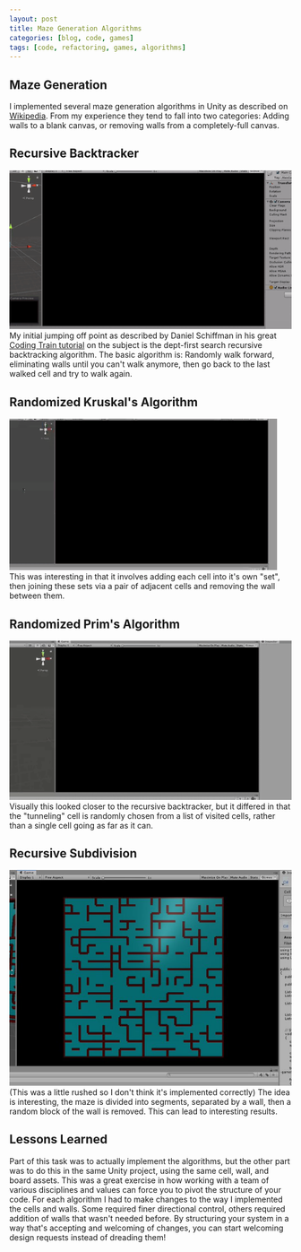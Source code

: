 ```yaml
---
layout: post
title: Maze Generation Algorithms
categories: [blog, code, games]
tags: [code, refactoring, games, algorithms]
---
```


## Maze Generation
I implemented several maze generation algorithms in Unity as described on [Wikipedia]({https://en.wikipedia.org/wiki/Maze_generation_algorithm}).  From my experience they tend to fall into two categories: Adding walls to a blank canvas, or removing walls from a completely-full canvas.

## Recursive Backtracker
![Recursive Backtracker](/images/ISxSrYz740kGtPtX(1).gif)
My initial jumping off point as described by Daniel Schiffman in his great [Coding Train tutorial]({https://thecodingtrain.com/CodingChallenges/010.1-maze-dfs-p5.html}) on the subject is the dept-first search recursive backtracking algorithm.  The basic algorithm is:
Randomly walk forward, eliminating walls until you can't walk anymore, then go back to the last walked cell and try to walk again.

## Randomized Kruskal's Algorithm
![Kruskal](/images/kaJiQXdKKp9qoZNA.gif)
This was interesting in that it involves adding each cell into it's own "set", then joining these sets via a pair of adjacent cells and removing the wall between them.

## Randomized Prim's Algorithm
![Prim](/images/xo3jgb_haWcO8aYz.gif)
Visually this looked closer to the recursive backtracker, but it differed in that the "tunneling" cell is randomly chosen from a list of visited cells, rather than a single cell going as far as it can.

## Recursive Subdivision
![Recursive Subdivision](/images/EKPTHpIXYAE7D0.jfif)
(This was a little rushed so I don't think it's implemented correctly) The idea is interesting, the maze is divided into segments, separated by a wall, then a random block of the wall is removed.  This can lead to interesting results.


## Lessons Learned
Part of this task was to actually implement the algorithms, but the other part was to do this in the same Unity project, using the same cell, wall, and board assets.  This was a great exercise in how working with a team of various disciplines and values can force you to pivot the structure of your code.  For each algorithm I had to make changes to the way I implemented the cells and walls.  Some required finer directional control, others required addition of walls that wasn't needed before.  By structuring your system in a way that's accepting and welcoming of changes, you can start welcoming design requests instead of dreading them!
